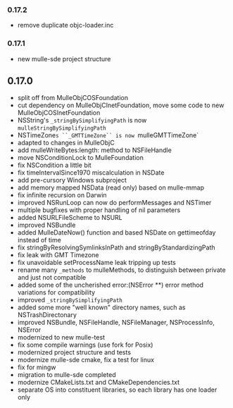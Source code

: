 ### 0.17.2

* remove duplicate objc-loader.inc

### 0.17.1

* new mulle-sde project structure

## 0.17.0

* split off from MulleObjCOSFoundation
* cut dependency on MulleObjCInetFoundation, move some code to new MulleObjCOSInetFoundation
* NSString's ``_stringBySimplifyingPath`` is now `mulleStringBySimplifyingPath`
* NSTimeZone`s ``_GMTTimeZone`` is now `mulleGMTTimeZone`
* adapted to changes in MulleObjC
* add mulleWriteBytes:length: method to NSFileHandle
* move NSConditionLock to MulleFoundation
* fix NSCondition a little bit
* fix timeIntervalSince1970 miscalculation in NSDate
* add pre-cursory Windows subproject
* add memory mapped NSData (read only) based on mulle-mmap
* fix infinite recursion on Darwin
* improved NSRunLoop can now do performMessages and NSTimer
* multiple bugfixes with proper handling of nil parameters
* added NSURLFileScheme to NSURL
* improved NSBundle
* added MulleDateNow() function and based NSDate on gettimeofday instead of time
* fix stringByResolvingSymlinksInPath and stringByStandardizingPath
* fix leak with GMT Timezone
* fix unavoidable setProcessName leak tripping up tests
* rename many `_methods` to mulleMethods, to distinguish between private and just not compatible
* added some of the uncherished error:(NSError **) error method variations for compatibility
* improved `_stringBySimplifyingPath`
* added some more "well known" directory names, such as NSTrashDirectonary
* improved NSBundle, NSFileHandle, NSFileManager, NSProcessInfo, NSError
* modernized to new mulle-test
* fix some compile warnings (use fork for Posix)
* modernized project structure and tests
* modernize mulle-sde cmake, fix a test for linux
* fix for mingw
* migration to mulle-sde completed
* modernize CMakeLists.txt and CMakeDependencies.txt
* separate OS into constituent libraries, so each library has one loader only
